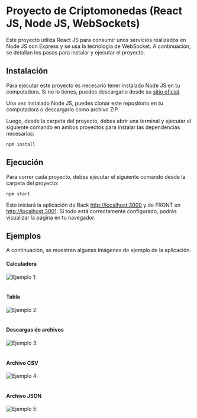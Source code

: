 # Proyecto de Criptomonedas (React JS,  Node JS, WebSockets)

Este proyecto utiliza React JS para consumir unos servicios realizados en Node JS con Express y se usa la tecnología de WebSocket. A continuación, se detallan los pasos para instalar y ejecutar el proyecto.

## Instalación

Para ejecutar este proyecto es necesario tener instalado Node JS en tu computadora. Si no lo tienes, puedes descargarlo desde su [sitio oficial](https://nodejs.org/es/).

Una vez instalado Node JS, puedes clonar este repositorio en tu computadora o descargarlo como archivo ZIP.

Luego, desde la carpeta del proyecto, debes abrir una terminal y ejecutar el siguiente comando en ambos proyectos para instalar las dependencias necesarias:

   ``` npm install ```

   ## Ejecución

Para correr cada proyecto, debes ejecutar el siguiente comando desde la carpeta del proyecto:

``` npm start ```

Esto iniciará la aplicación de Back [http://localhost:3000](http://localhost:3000) y de FRONT en [http://localhost:3001](http://localhost:3001). Si todo está correctamente configurado, podrás visualizar la página en tu navegador.

## Ejemplos

A continuación, se muestran algunas imágenes de ejemplo de la aplicación.
#### Calculadora
![Ejemplo 1:](./img/1.png)
<br><br>
#### Tabla
![Ejemplo 2:](./img/2.png)
<br><br>
#### Descargas de archivos
![Ejemplo 3:](./img/3.png)
<br><br>
#### Archivo CSV
![Ejemplo 4:](./img/4.png)
<br><br>
#### Archivo JSON
![Ejemplo 5:](./img/5.png)
<br><br>